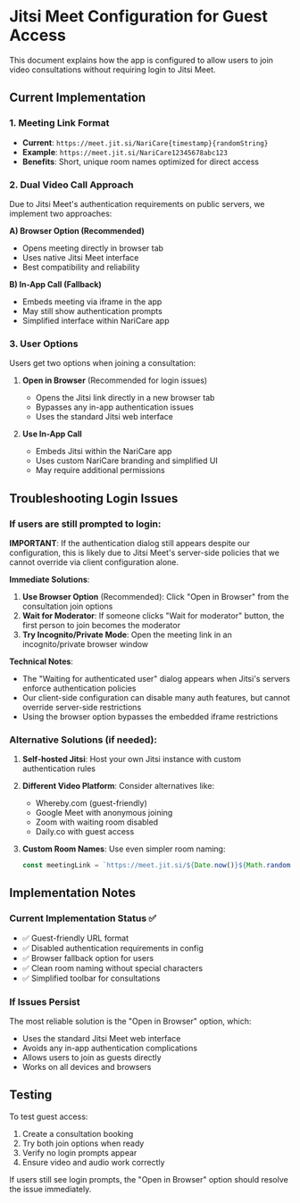 # Jitsi Meet Configuration for Guest Access

This document explains how the app is configured to allow users to join video consultations without requiring login to Jitsi Meet.

## Current Implementation

### 1. Meeting Link Format
- **Current**: `https://meet.jit.si/NariCare{timestamp}{randomString}`
- **Example**: `https://meet.jit.si/NariCare12345678abc123`
- **Benefits**: Short, unique room names optimized for direct access

### 2. Dual Video Call Approach
Due to Jitsi Meet's authentication requirements on public servers, we implement two approaches:

**A) Browser Option (Recommended)**
- Opens meeting directly in browser tab
- Uses native Jitsi Meet interface
- Best compatibility and reliability

**B) In-App Call (Fallback)**
- Embeds meeting via iframe in the app
- May still show authentication prompts
- Simplified interface within NariCare app

### 3. User Options
Users get two options when joining a consultation:

1. **Open in Browser** (Recommended for login issues)
   - Opens the Jitsi link directly in a new browser tab
   - Bypasses any in-app authentication issues
   - Uses the standard Jitsi web interface

2. **Use In-App Call**
   - Embeds Jitsi within the NariCare app
   - Uses custom NariCare branding and simplified UI
   - May require additional permissions

## Troubleshooting Login Issues

### If users are still prompted to login:

**IMPORTANT**: If the authentication dialog still appears despite our configuration, this is likely due to Jitsi Meet's server-side policies that we cannot override via client configuration alone.

**Immediate Solutions**:
1. **Use Browser Option** (Recommended): Click "Open in Browser" from the consultation join options
2. **Wait for Moderator**: If someone clicks "Wait for moderator" button, the first person to join becomes the moderator
3. **Try Incognito/Private Mode**: Open the meeting link in an incognito/private browser window

**Technical Notes**:
- The "Waiting for authenticated user" dialog appears when Jitsi's servers enforce authentication policies
- Our client-side configuration can disable many auth features, but cannot override server-side restrictions
- Using the browser option bypasses the embedded iframe restrictions

### Alternative Solutions (if needed):

1. **Self-hosted Jitsi**: Host your own Jitsi instance with custom authentication rules
2. **Different Video Platform**: Consider alternatives like:
   - Whereby.com (guest-friendly)
   - Google Meet with anonymous joining
   - Zoom with waiting room disabled
   - Daily.co with guest access

3. **Custom Room Names**: Use even simpler room naming:
   ```typescript
   const meetingLink = `https://meet.jit.si/${Date.now()}${Math.random().toString(36).substring(7)}`;
   ```

## Implementation Notes

### Current Implementation Status ✅
- ✅ Guest-friendly URL format
- ✅ Disabled authentication requirements in config
- ✅ Browser fallback option for users
- ✅ Clean room naming without special characters
- ✅ Simplified toolbar for consultations

### If Issues Persist
The most reliable solution is the "Open in Browser" option, which:
- Uses the standard Jitsi Meet web interface
- Avoids any in-app authentication complications  
- Allows users to join as guests directly
- Works on all devices and browsers

## Testing
To test guest access:
1. Create a consultation booking
2. Try both join options when ready
3. Verify no login prompts appear
4. Ensure video and audio work correctly

If users still see login prompts, the "Open in Browser" option should resolve the issue immediately.